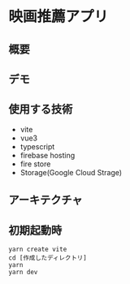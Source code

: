 # 映画推薦アプリ
## 概要
## デモ
## 使用する技術
- vite
- vue3
- typescript
- firebase hosting
- fire store
- Storage(Google Cloud Strage)
## アーキテクチャ

## 初期起動時
```
yarn create vite
cd [作成したディレクトリ]
yarn
yarn dev
```
